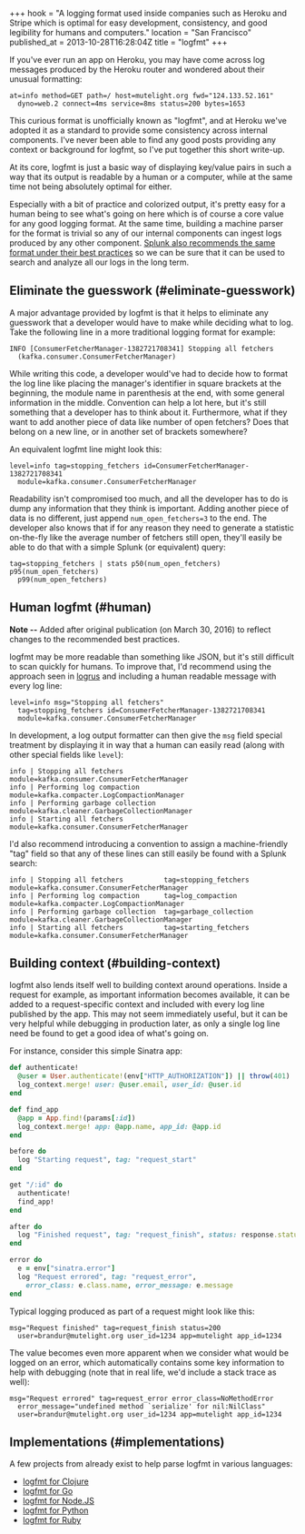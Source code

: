 +++
hook = "A logging format used inside companies such as Heroku and Stripe which is optimal for easy development, consistency, and good legibility for humans and computers."
location = "San Francisco"
published_at = 2013-10-28T16:28:04Z
title = "logfmt"
+++

If you've ever run an app on Heroku, you may have come across log messages produced by the Heroku router and wondered about their unusual formatting:

    at=info method=GET path=/ host=mutelight.org fwd="124.133.52.161"
      dyno=web.2 connect=4ms service=8ms status=200 bytes=1653

This curious format is unofficially known as "logfmt", and at Heroku we've adopted it as a standard to provide some consistency across internal components. I've never been able to find any good posts providing any context or background for logfmt, so I've put together this short write-up.

At its core, logfmt is just a basic way of displaying key/value pairs in such a way that its output is readable by a human or a computer, while at the same time not being absolutely optimal for either.

Especially with a bit of practice and colorized output, it's pretty easy for a human being to see what's going on here which is of course a core value for any good logging format. At the same time, building a machine parser for the format is trivial so any of our internal components can ingest logs produced by any other component. [Splunk also recommends the same format under their best practices](http://dev.splunk.com/view/logging-best-practices/SP-CAAADP6) so we can be sure that it can be used to search and analyze all our logs in the long term.

## Eliminate the guesswork (#eliminate-guesswork)

A major advantage provided by logfmt is that it helps to eliminate any guesswork that a developer would have to make while deciding what to log. Take the following line in a more traditional logging format for example:

    INFO [ConsumerFetcherManager-1382721708341] Stopping all fetchers
      (kafka.consumer.ConsumerFetcherManager)

While writing this code, a developer would've had to decide how to format the log line like placing the manager's identifier in square brackets at the beginning, the module name in parenthesis at the end, with some general information in the middle. Convention can help a lot here, but it's still something that a developer has to think about it. Furthermore, what if they want to add another piece of data like number of open fetchers? Does that belong on a new line, or in another set of brackets somewhere?

An equivalent logfmt line might look this:

    level=info tag=stopping_fetchers id=ConsumerFetcherManager-1382721708341
      module=kafka.consumer.ConsumerFetcherManager

Readability isn't compromised too much, and all the developer has to do is dump any information that they think is important. Adding another piece of data is no different, just append `num_open_fetchers=3` to the end. The developer also knows that if for any reason they need to generate a statistic on-the-fly like the average number of fetchers still open, they'll easily be able to do that with a simple Splunk (or equivalent) query:

    tag=stopping_fetchers | stats p50(num_open_fetchers) p95(num_open_fetchers)
      p99(num_open_fetchers)

## Human logfmt (#human)

**Note --** Added after original publication (on March 30, 2016) to
reflect changes to the recommended best practices.

logfmt may be more readable than something like JSON, but it's still difficult
to scan quickly for humans. To improve that, I'd recommend using the approach
seen in [logrus][logrus] and including a human readable message with every log
line:

    level=info msg="Stopping all fetchers"
      tag=stopping_fetchers id=ConsumerFetcherManager-1382721708341
      module=kafka.consumer.ConsumerFetcherManager

In development, a log output formatter can then give the `msg` field special
treatment by displaying it in way that a human can easily read (along with
other special fields like `level`):

    info | Stopping all fetchers          module=kafka.consumer.ConsumerFetcherManager
    info | Performing log compaction      module=kafka.compacter.LogCompactionManager
    info | Performing garbage collection  module=kafka.cleaner.GarbageCollectionManager
    info | Starting all fetchers          module=kafka.consumer.ConsumerFetcherManager

I'd also recommend introducing a convention to assign a machine-friendly "tag"
field so that any of these lines can still easily be found with a Splunk
search:

    info | Stopping all fetchers          tag=stopping_fetchers module=kafka.consumer.ConsumerFetcherManager
    info | Performing log compaction      tag=log_compaction module=kafka.compacter.LogCompactionManager
    info | Performing garbage collection  tag=garbage_collection module=kafka.cleaner.GarbageCollectionManager
    info | Starting all fetchers          tag=starting_fetchers module=kafka.consumer.ConsumerFetcherManager

## Building context (#building-context)

logfmt also lends itself well to building context around operations. Inside a request for example, as important information becomes available, it can be added to a request-specific context and included with every log line published by the app. This may not seem immediately useful, but it can be very helpful while debugging in production later, as only a single log line need be found to get a good idea of what's going on.

For instance, consider this simple Sinatra app:

``` ruby
def authenticate!
  @user = User.authenticate!(env["HTTP_AUTHORIZATION"]) || throw(401)
  log_context.merge! user: @user.email, user_id: @user.id
end

def find_app
  @app = App.find!(params[:id])
  log_context.merge! app: @app.name, app_id: @app.id
end

before do
  log "Starting request", tag: "request_start"
end

get "/:id" do
  authenticate!
  find_app!
end

after do
  log "Finished request", tag: "request_finish", status: response.status
end

error do
  e = env["sinatra.error"]
  log "Request errored", tag: "request_error",
    error_class: e.class.name, error_message: e.message
end
```

Typical logging produced as part of a request might look like this:

    msg="Request finished" tag=request_finish status=200 
      user=brandur@mutelight.org user_id=1234 app=mutelight app_id=1234

The value becomes even more apparent when we consider what would be logged on an error, which automatically contains some key information to help with debugging (note that in real life, we'd include a stack trace as well):

    msg="Request errored" tag=request_error error_class=NoMethodError
      error_message="undefined method `serialize' for nil:NilClass"
      user=brandur@mutelight.org user_id=1234 app=mutelight app_id=1234

## Implementations (#implementations)

A few projects from already exist to help parse logfmt in various languages:

* [logfmt for Clojure](https://github.com/tcrayford/logfmt)
* [logfmt for Go](http://godoc.org/github.com/kr/logfmt)
* [logfmt for Node.JS](https://github.com/csquared/node-logfmt)
* [logfmt for Python](https://pypi.python.org/pypi/logfmt/0.1)
* [logfmt for Ruby](https://github.com/cyberdelia/logfmt-ruby)

[logrus]: https://github.com/sirupsen/logrus
